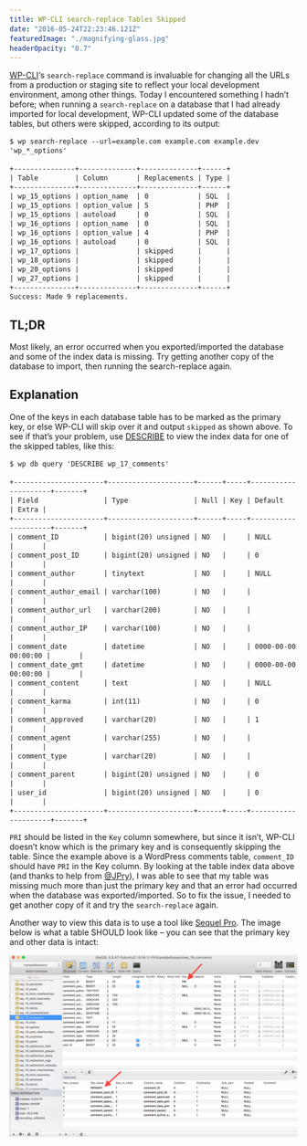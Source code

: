 ```yaml
---
title: WP-CLI search-replace Tables Skipped
date: "2016-05-24T22:23:46.121Z"
featuredImage: "./magnifying-glass.jpg"
headerOpacity: "0.7"
---
```


[WP-CLI](https://wp-cli.org/)‘s `search-replace` command is invaluable for changing all the URLs from a production or staging site to reflect your local development environment, among other things. Today I encountered something I hadn’t before; when running a `search-replace` on a database that I had already imported for local development, WP-CLI updated some of the database tables, but others were skipped, according to its output:

```
$ wp search-replace --url=example.com example.com example.dev 'wp_*_options'

+---------------+--------------+--------------+------+
| Table         | Column       | Replacements | Type |
+---------------+--------------+--------------+------+
| wp_15_options | option_name  | 0            | SQL  |
| wp_15_options | option_value | 5            | PHP  |
| wp_15_options | autoload     | 0            | SQL  |
| wp_16_options | option_name  | 0            | SQL  |
| wp_16_options | option_value | 4            | PHP  |
| wp_16_options | autoload     | 0            | SQL  |
| wp_17_options |              | skipped      |      |
| wp_18_options |              | skipped      |      |
| wp_20_options |              | skipped      |      |
| wp_27_options |              | skipped      |      |
+---------------+--------------+--------------+------+
Success: Made 9 replacements.
```

## TL;DR

Most likely, an error occurred when you exported/imported the database and some of the index data is missing. Try getting another copy of the database to import, then running the search-replace again.

## Explanation

One of the keys in each database table has to be marked as the primary key, or else WP-CLI will skip over it and output `skipped` as shown above. To see if that’s your problem, use [DESCRIBE](https://db.apache.org/derby/docs/10.3/tools/rtoolsijcomrefdescribe.html) to view the index data for one of the skipped tables, like this:

```
$ wp db query 'DESCRIBE wp_17_comments'

+----------------------+---------------------+------+-----+---------------------+-------+
| Field                | Type                | Null | Key | Default             | Extra |
+----------------------+---------------------+------+-----+---------------------+-------+
| comment_ID           | bigint(20) unsigned | NO   |     | NULL                |       |
| comment_post_ID      | bigint(20) unsigned | NO   |     | 0                   |       |
| comment_author       | tinytext            | NO   |     | NULL                |       |
| comment_author_email | varchar(100)        | NO   |     |                     |       |
| comment_author_url   | varchar(200)        | NO   |     |                     |       |
| comment_author_IP    | varchar(100)        | NO   |     |                     |       |
| comment_date         | datetime            | NO   |     | 0000-00-00 00:00:00 |       |
| comment_date_gmt     | datetime            | NO   |     | 0000-00-00 00:00:00 |       |
| comment_content      | text                | NO   |     | NULL                |       |
| comment_karma        | int(11)             | NO   |     | 0                   |       |
| comment_approved     | varchar(20)         | NO   |     | 1                   |       |
| comment_agent        | varchar(255)        | NO   |     |                     |       |
| comment_type         | varchar(20)         | NO   |     |                     |       |
| comment_parent       | bigint(20) unsigned | NO   |     | 0                   |       |
| user_id              | bigint(20) unsigned | NO   |     | 0                   |       |
+----------------------+---------------------+------+-----+---------------------+-------+
```

`PRI` should be listed in the `Key` column somewhere, but since it isn’t, WP-CLI doesn’t know which is the primary key and is consequently skipping the table. Since the example above is a WordPress comments table, `comment_ID` should have `PRI` in the Key column. By looking at the table index data above (and thanks to help from [@JPry](https://twitter.com/jpry)), I was able to see that my table was missing much more than just the primary key and that an error had occurred when the database was exported/imported. So to fix the issue, I needed to get another copy of it and try the `search-replace` again.

Another way to view this data is to use a tool like [Sequel Pro](http://www.sequelpro.com/). The image below is what a table SHOULD look like – you can see that the primary key and other data is intact:

![Sequel Pro screenshot](./primary-key.png)
